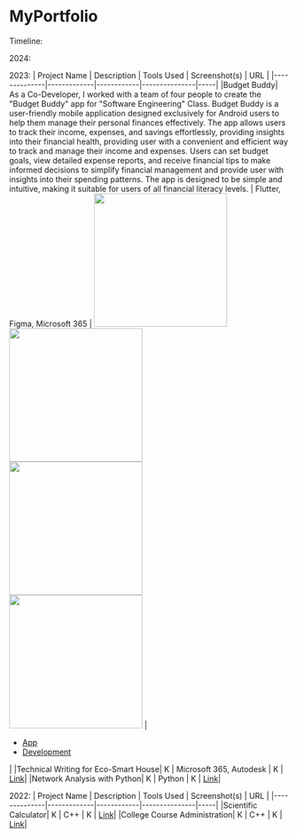 # MyPortfolio

Timeline:

2024:

2023:
| Project Name | Description | Tools Used | Screenshot(s) | URL |
|--------------|-------------|------------|---------------|-----|
|Budget Buddy| As a Co-Developer, I worked with a team of four people to create the "Budget Buddy" app for "Software Engineering" Class. Budget Buddy is a user-friendly mobile application designed exclusively for Android users to help them manage their personal finances effectively. The app allows users to track their income, expenses, and savings effortlessly, providing insights into their financial health, providing user with a convenient and efficient way to track and manage their income and expenses. Users can set budget goals, view detailed expense reports, and receive financial tips to make informed decisions to simplify financial management and  provide user with insights into their spending patterns. The app is designed to be simple and intuitive, making it suitable for users of all financial literacy levels. | Flutter, Figma, Microsoft 365 | <img src="https://drive.google.com/file/d/1Ql5xgrqVfxPbVnSQ0XHT0z1NS7Ka9BRU/view?usp=drive_link.png" width="240"> <br> <img src="https://drive.google.com/file/d/1QjAf47jkKmuX-F64v9VLSAeUoiv0OiiG/view?usp=drive_link.png" width="240"> <br> <img src="https://drive.google.com/file/d/1QgjnLsoaJ3LmLU6Ci7zb_5_3y9dZOeqD/view?usp=drive_link.png" width="240"> <br> <img src="https://drive.google.com/file/d/1QhnUiR4A5nrM1E-6mS997nLx46utYrU7/view?usp=drive_link.png" width="240">  | <ul><li><a href="https://drive.google.com/file/d/1wvY6B5hS8TCBkPD5GWVV6T1m7GnviVs5/view?usp=drive_link" target="_blank">App</a></li><li><a href="https://github.com/RyufathSoepeno/MyPortfolio/tree/main/Budget%20Buddy_release4" target="_blank">Development</a></li></ul>|
|Technical Writing for Eco-Smart House| K | Microsoft 365, Autodesk | K | [Link](https://github.com/RyufathSoepeno/MyPortfolio/tree/main/Technical%20Writing%20for%20Eco-Smart%20House)|
|Network Analysis with Python| K | Python | K | [Link](https://github.com/RyufathSoepeno/MyPortfolio/tree/main/Network%20Analysis%20with%20Python)|

2022:
| Project Name | Description | Tools Used | Screenshot(s) | URL |
|--------------|-------------|------------|---------------|-----|
|Scientific Calculator| K | C++ | K | [Link](https://github.com/RyufathSoepeno/MyPortfolio/tree/main/Scientific%20Calculator)|
|College Course Administration| K | C++ | K | [Link](https://github.com/RyufathSoepeno/MyPortfolio/tree/main/College%20Course%20Administration)|
